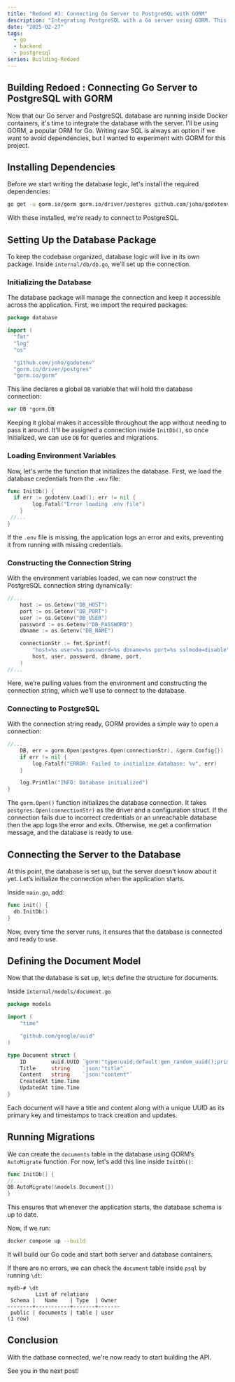 ```yaml
---
title: "Redoed #3: Connecting Go Server to PostgreSQL with GORM"
description: "Integrating PostgreSQL with a Go server using GORM. This post covers setting up the database connection, defining models, running migrations, and ensuring the database is ready when the server starts."
date: "2025-02-27"
tags:
  - go
  - backend
  - postgresql
series: Building-Redoed
---
```


## Building Redoed : Connecting Go Server to PostgreSQL with GORM

Now that our Go server and PostgreSQL database are running inside Docker containers, it's time to integrate the database with the server. I’ll be using GORM, a popular ORM for Go. Writing raw SQL is always an option if we want to avoid dependencies, but I wanted to experiment with GORM for this project.

## Installing Dependencies

Before we start writing the database logic, let's install the required dependencies:

```sh
go get -u gorm.io/gorm gorm.io/driver/postgres github.com/joho/godotenv github.com/google/uuid
```

With these installed, we're ready to connect to PostgreSQL.

## Setting Up the Database Package

To keep the codebase organized, database logic will live in its own package. Inside `internal/db/db.go`, we'll set up the connection.

### Initializing the Database

The database package will manage the connection and keep it accessible across the application. First, we import the required packages:

```go
package database

import (
  "fmt"
  "log"
  "os"

  "github.com/joho/godotenv"
  "gorm.io/driver/postgres"
  "gorm.io/gorm"
```

This line declares a global `DB` variable that will hold the database connection:

```go
var DB *gorm.DB
```

Keeping it global makes it accessible throughout the app without needing to pass it around. It'll be assigned a connection inside `InitDb()`, so once Initialized, we can use `DB` for queries and migrations.

### Loading Environment Variables

Now, let's write the function that initializes the database. First, we load the database credentials from the `.env` file:

```go
func InitDb() {
  if err := godotenv.Load(); err != nil {
		log.Fatal("Error loading .env file")
	}
 //...
}
```

If the `.env` file is missing, the application logs an error and exits, preventing it from running with missing credentials.

### Constructing the Connection String

With the environment variables loaded, we can now construct the PostgreSQL connection string dynamically:

```go
//...
	host := os.Getenv("DB_HOST")
	port := os.Getenv("DB_PORT")
	user := os.Getenv("DB_USER")
	password := os.Getenv("DB_PASSWORD")
	dbname := os.Getenv("DB_NAME")

	connectionStr := fmt.Sprintf(
		"host=%s user=%s password=%s dbname=%s port=%s sslmode=disable",
		host, user, password, dbname, port,
	)
//...
```

Here, we’re pulling values from the environment and constructing the connection string, which we’ll use to connect to the database.

### Connecting to PostgreSQL

With the connection string ready, GORM provides a simple way to open a connection:

```go
//...
	DB, err = gorm.Open(postgres.Open(connectionStr), &gorm.Config{})
	if err != nil {
		log.Fatalf("ERROR: Failed to initialize database: %v", err)
	}

	log.Println("INFO: Database initialized")
}
```

The `gorm.Open()` function initializes the database connection. It takes `postgres.Open(connectionStr)` as the driver and a configuration struct. If the connection fails due to incorrect credentials or an unreachable database then the app logs the error and exits. Otherwise, we get a confirmation message, and the database is ready to use.

## Connecting the Server to the Database

At this point, the database is set up, but the server doesn’t know about it yet. Let’s initialize the connection when the application starts.

Inside `main.go`, add:

```go
func init() {
  db.InitDb()
}
```

Now, every time the server runs, it ensures that the database is connected and ready to use.

## Defining the Document Model

Now that the database is set up, let;s define the structure for documents.

Inside `internal/models/document.go`

```go
package models

import (
	"time"

	"github.com/google/uuid"
)

type Document struct {
	ID        uuid.UUID `gorm:"type:uuid;default:gen_random_uuid();primaryKey"`
	Title     string    `json:"title"`
	Content   string    `json:"content"`
	CreatedAt time.Time
	UpdatedAt time.Time
}
```

Each document will have a title and content along with a unique UUID as its primary key and timestamps to track creation and updates.

## Running Migrations

We can create the `documents` table in the database using GORM’s `AutoMigrate` function. For now, let's add this line inside `InitDb()`:

```go
func InitDb() {
//...
DB.AutoMigrate(&models.Document{})
}
```

This ensures that whenever the application starts, the database schema is up to date.

Now, if we run:

```sh
docker compose up --build
```

It will build our Go code and start both server and database containers.

If there are no errors, we can check the `document` table inside `psql` by running `\dt`:

```
mydb-# \dt
         List of relations
 Schema |   Name    | Type  | Owner
--------+-----------+-------+-------
 public | documents | table | user
(1 row)
```

## Conclusion

With the datbase connected, we're now ready to start building the API.

See you in the next post!
